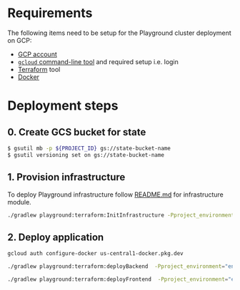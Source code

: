 <!--
    Licensed to the Apache Software Foundation (ASF) under one
    or more contributor license agreements.  See the NOTICE file
    distributed with this work for additional information
    regarding copyright ownership.  The ASF licenses this file
    to you under the Apache License, Version 2.0 (the
    "License"); you may not use this file except in compliance
    with the License.  You may obtain a copy of the License at

      http://www.apache.org/licenses/LICENSE-2.0

    Unless required by applicable law or agreed to in writing,
    software distributed under the License is distributed on an
    "AS IS" BASIS, WITHOUT WARRANTIES OR CONDITIONS OF ANY
    KIND, either express or implied.  See the License for the
    specific language governing permissions and limitations
    under the License.
-->

# Requirements

The following items need to be setup for the Playground cluster deployment on GCP:

* [GCP account](https://cloud.google.com/)
* [`gcloud` command-line tool](https://cloud.google.com/sdk/gcloud) and required setup i.e. login
* [Terraform](https://www.terraform.io/downloads.html) tool
* [Docker](https://www.docker.com/get-started)

# Deployment steps

## 0. Create GCS bucket for state

```bash
$ gsutil mb -p ${PROJECT_ID} gs://state-bucket-name
$ gsutil versioning set on gs://state-bucket-name
```

## 1. Provision infrastructure

To deploy Playground infrastructure follow [README.md](./infrastructure/README.md) for infrastructure module.

```bash
./gradlew playground:terraform:InitInfrastructure -Pproject_environment="env-name"
```

## 2. Deploy application

```bash
gcloud auth configure-docker us-central1-docker.pkg.dev
  ```

```bash
./gradlew playground:terraform:deployBackend  -Pproject_environment="env-name"
```

```bash
./gradlew playground:terraform:deployFrontend  -Pproject_environment="env-name"
```